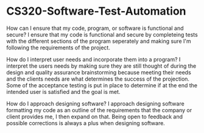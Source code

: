 # CS320-Software-Test-Automation
How can I ensure that my code, program, or software is functional and secure?
I ensure that my code is functional and secure by completeing tests with the different sections of the program seperately and making sure I'm following the requirements of the project. 

How do I interpret user needs and incorporate them into a program?
I interpret the users needs by making sure they are still thought of during the design and quality assurance brainstorming because meeting their needs and the clients needs are what determines the success of the projection. Some of the acceptance testing is put in place to determine if at the end the intended user is satisfied and the goal is met.

How do I approach designing software?
I approach designing software formatting my code as an outline of the requirements that the company or client provides me, I then expand on that. Being open to feedback and possible corrections is always a plus when designing software. 
